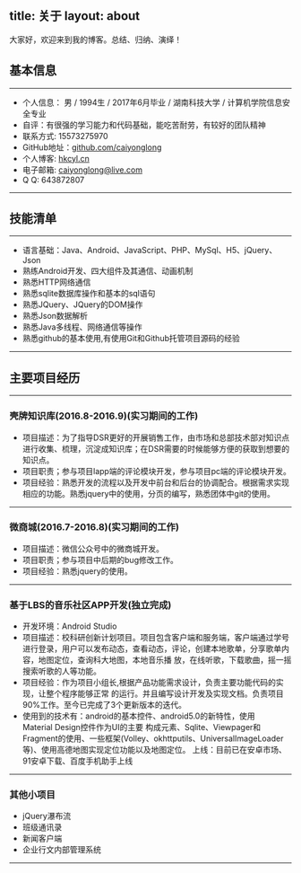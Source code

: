 title: 关于
layout: about
---
大家好，欢迎来到我的博客。总结、归纳、演绎！

## 基本信息
---

* 个人信息： 男 / 1994生 / 2017年6月毕业 / 湖南科技大学 / 计算机学院信息安全专业
* 自评：有很强的学习能力和代码基础，能吃苦耐劳，有较好的团队精神
* 联系方式: 15573275970
* GitHub地址：[github.com/caiyonglong](https://github.com/caiyonglong)
* 个人博客: [hkcyl.cn](http://hkcyl.cn)
* 电子邮箱: caiyonglong@live.com
* Q Q: 643872807

---

## 技能清单
---

* 语言基础：Java、Android、JavaScript、PHP、MySql、H5、jQuery、Json
* 熟练Android开发、四大组件及其通信、动画机制
* 熟悉HTTP网络通信
* 熟悉sqlite数据库操作和基本的sql语句
* 熟悉JQuery、JQuery的DOM操作
* 熟悉Json数据解析
* 熟悉Java多线程、网络通信等操作 
* 熟悉github的基本使用,有使用Git和Github托管项目源码的经验


 ---

## 主要项目经历

---

 ### 壳牌知识库(2016.8-2016.9)(实习期间的工作)

 * 项目描述：为了指导DSR更好的开展销售工作，由市场和总部技术部对知识点进行收集、梳理，沉淀成知识库；在DSR需要的时候能够方便的获取到想要的知识点。
 * 项目职责；参与项目lapp端的评论模块开发，参与项目pc端的评论模块开发。
 * 项目经验：熟悉开发的流程以及开发中前台和后台的协调配合。根据需求实现相应的功能。熟悉jquery中的使用，分页的编写，熟悉团体中git的使用。

---
 ### 微商城(2016.7-2016.8)(实习期间的工作)

 * 项目描述：微信公众号中的微商城开发。
 * 项目职责；参与项目中后期的bug修改工作。
 * 项目经验：熟悉jquery的使用。

---
 ### 基于LBS的音乐社区APP开发(独立完成)

 * 开发环境：Android Studio
 * 项目描述：校科研创新计划项目。项目包含客户端和服务端，客户端通过学号进行登录，用户可以发布动态，查看动态，评论，创建本地歌单，分享歌单内容，地图定位，查询科大地图，本地音乐播 放，在线听歌，下载歌曲，摇一摇搜索听歌的人等功能。
 * 项目经验：作为项目小组长,根据产品功能需求设计，负责主要功能代码的实现，让整个程序能够正常 的运行。并且编写设计开发及实现文档。负责项目90%工作。至今已完成了3个更新版本的迭代。  
 * 使用到的技术有：android的基本控件、android5.0的新特性，使用Material Design控件作为UI的主要 构成元素、Sqlite、Viewpager和Fragment的使用、一些框架(Volley、okhttputils、Universal­ImageLoader等)、使用高德地图实现定位功能以及地图定位。 上线：目前已在安卓市场、91安卓下载、百度手机助手上线

---

 ### 其他小项目

 * jQuery瀑布流
 * 班级通讯录
 * 新闻客户端
 * 企业行文内部管理系统

---